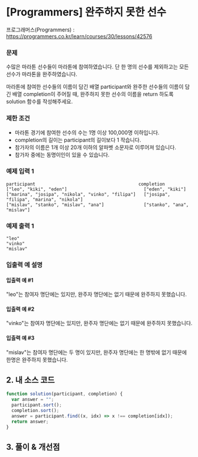 # [Programmers] 완주하지 못한 선수

프로그래머스(Programmers) : https://programmers.co.kr/learn/courses/30/lessons/42576

### 문제

수많은 마라톤 선수들이 마라톤에 참여하였습니다. 단 한 명의 선수를 제외하고는 모든 선수가 마라톤을 완주하였습니다.

마라톤에 참여한 선수들의 이름이 담긴 배열 participant와 완주한 선수들의 이름이 담긴 배열 completion이 주어질 때, 완주하지 못한 선수의 이름을 return 하도록 solution 함수를 작성해주세요.

### 제한 조건

- 마라톤 경기에 참여한 선수의 수는 1명 이상 100,000명 이하입니다.
- completion의 길이는 participant의 길이보다 1 작습니다.
- 참가자의 이름은 1개 이상 20개 이하의 알파벳 소문자로 이루어져 있습니다.
- 참가자 중에는 동명이인이 있을 수 있습니다.

### 예제 입력 1

```
participant	                                      completion
["leo", "kiki", "eden"]                         	["eden", "kiki"]
["marina", "josipa", "nikola", "vinko", "filipa"]	["josipa", "filipa", "marina", "nikola"]
["mislav", "stanko", "mislav", "ana"]	            ["stanko", "ana", "mislav"]
```

### 예제 출력 1

```
"leo"
"vinko"
"mislav"
```

### 입출력 예 설명

#### 입출력 예 #1

"leo"는 참여자 명단에는 있지만, 완주자 명단에는 없기 때문에 완주하지 못했습니다.

#### 입출력 예 #2

"vinko"는 참여자 명단에는 있지만, 완주자 명단에는 없기 때문에 완주하지 못했습니다.

#### 입출력 예 #3

"mislav"는 참여자 명단에는 두 명이 있지만, 완주자 명단에는 한 명밖에 없기 때문에 한명은 완주하지 못했습니다.

## 2. 내 소스 코드

```javascript
function solution(participant, completion) {
  var answer = "";
  participant.sort();
  completion.sort();
  answer = participant.find((x, idx) => x !== completion[idx]);
  return answer;
}
```

## 3. 풀이 & 개선점
